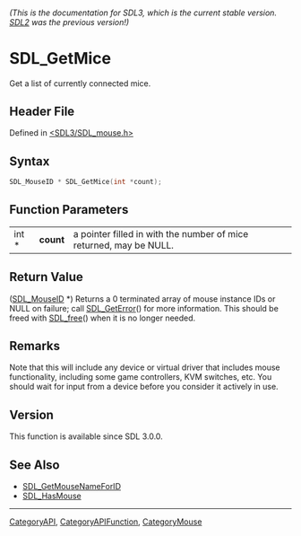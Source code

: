 ###### (This is the documentation for SDL3, which is the current stable version. [SDL2](https://wiki.libsdl.org/SDL2/) was the previous version!)
# SDL_GetMice

Get a list of currently connected mice.

## Header File

Defined in [<SDL3/SDL_mouse.h>](https://github.com/libsdl-org/SDL/blob/main/include/SDL3/SDL_mouse.h)

## Syntax

```c
SDL_MouseID * SDL_GetMice(int *count);
```

## Function Parameters

|       |           |                                                                    |
| ----- | --------- | ------------------------------------------------------------------ |
| int * | **count** | a pointer filled in with the number of mice returned, may be NULL. |

## Return Value

([SDL_MouseID](SDL_MouseID) *) Returns a 0 terminated array of mouse
instance IDs or NULL on failure; call [SDL_GetError](SDL_GetError)() for
more information. This should be freed with [SDL_free](SDL_free)() when it
is no longer needed.

## Remarks

Note that this will include any device or virtual driver that includes
mouse functionality, including some game controllers, KVM switches, etc.
You should wait for input from a device before you consider it actively in
use.

## Version

This function is available since SDL 3.0.0.

## See Also

- [SDL_GetMouseNameForID](SDL_GetMouseNameForID)
- [SDL_HasMouse](SDL_HasMouse)

----
[CategoryAPI](CategoryAPI), [CategoryAPIFunction](CategoryAPIFunction), [CategoryMouse](CategoryMouse)

